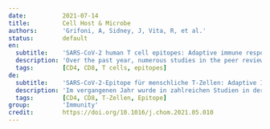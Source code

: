 ```yaml
---
date:          2021-07-14
title:         Cell Host & Microbe
authors:       'Grifoni, A, Sidney, J, Vita, R, et al.'
status:        default
en:
  subtitle:    'SARS-CoV-2 human T cell epitopes: Adaptive immune response against COVID-19'
  description: 'Over the past year, numerous studies in the peer reviewed and preprint literature have reported on the virological, epidemiological and clinical characteristics of the coronavirus, SARS-CoV-2. To date, 25 studies have investigated and identified SARS-CoV-2-derived T cell epitopes in humans. Here, we review these recent studies, how they were performed, and their findings. We review how epitopes identified throughout the SARS-CoV2 proteome reveal significant correlation between number of epitopes defined and size of the antigen provenance. We also report additional analysis of SARS-CoV-2 human CD4 and CD8 T cell epitope data compiled from these studies, identifying 1,400 different reported SARS-CoV-2 epitopes and revealing discrete immunodominant regions of the virus and epitopes that are more prevalently recognized. This remarkable breadth of epitope repertoire has implications for vaccine design, cross-reactivity, and immune escape by SARS-CoV-2 variants.'
  tags:        [CD4, CD8, T cells, epitopes]
de:
  subtitle:    'SARS-CoV-2-Epitope für menschliche T-Zellen: Adaptive Immunantwort gegen COVID-19'
  description: 'Im vergangenen Jahr wurde in zahlreichen Studien in der Peer-Review- und Preprint-Literatur über die virologischen, epidemiologischen und klinischen Merkmale des Coronavirus SARS-CoV-2 berichtet. Bislang wurden in 25 Studien von SARS-CoV-2 abgeleitete T-Zell-Epitope beim Menschen untersucht und identifiziert. Im Folgenden werden diese jüngsten Studien, ihre Durchführung und ihre Ergebnisse vorgestellt. Wir zeigen, dass die im gesamten SARS-CoV2-Proteom identifizierten Epitope eine signifikante Korrelation zwischen der Anzahl der definierten Epitope und der Größe der Antigenherkunft aufweisen. Darüber hinaus berichten wir über eine zusätzliche Analyse von SARS-CoV-2-Epitopdaten menschlicher CD4- und CD8-T-Zellen, die aus diesen Studien zusammengestellt wurden. Dabei wurden 1.400 verschiedene gemeldete SARS-CoV-2-Epitope identifiziert und diskrete immundominante Regionen des Virus sowie Epitope, die am häufigsten erkannt werden, aufgedeckt. Diese bemerkenswerte Breite des Epitoprepertoires hat Auswirkungen auf die Entwicklung von Impfstoffen, die Kreuzreaktivität und die Immunflucht von SARS-CoV-2-Varianten.' 
  tags:        [CD4, CD8, T-Zellen, Epitope]
group:         'Immunity'
credit:        https://doi.org/10.1016/j.chom.2021.05.010
---
```

